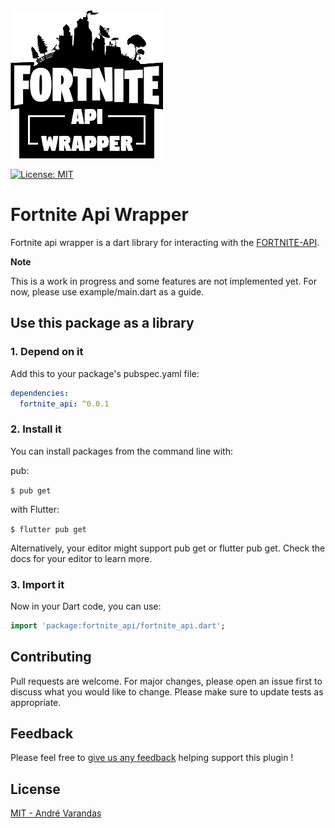 <img src="https://github.com/AndreVarandas/dart-fortnite-api-wrapper/blob/main/art/logo.png" alt="logo" border="0">

<a href="https://opensource.org/licenses/MIT"><img src="https://img.shields.io/badge/license-MIT-purple.svg" alt="License: MIT"></a>

# Fortnite Api Wrapper

Fortnite api wrapper is a dart library for interacting with the [FORTNITE-API](https://fortnite-api.com/).

**Note**

This is a work in progress and some features are not implemented yet. 
For now, please use example/main.dart as a guide.

## Use this package as a library

### 1. Depend on it

Add this to your package's pubspec.yaml file:

```yaml
dependencies:
  fortnite_api: ^0.0.1
```

### 2. Install it

You can install packages from the command line with:

pub:

`$ pub get`

with Flutter:

`$ flutter pub get`

Alternatively, your editor might support pub get or flutter pub get. Check the docs for your editor to learn more.

### 3. Import it

Now in your Dart code, you can use:

```dart
import 'package:fortnite_api/fortnite_api.dart';
```

## Contributing

Pull requests are welcome. For major changes, please open an issue first to discuss what you would like to change.
Please make sure to update tests as appropriate.

## Feedback

Please feel free to [give us any feedback](https://github.com/andrevarandas/dart-fortnite-api-wrapper/issues/new)
helping support this plugin !

## License

[MIT - André Varandas](LICENSE)
